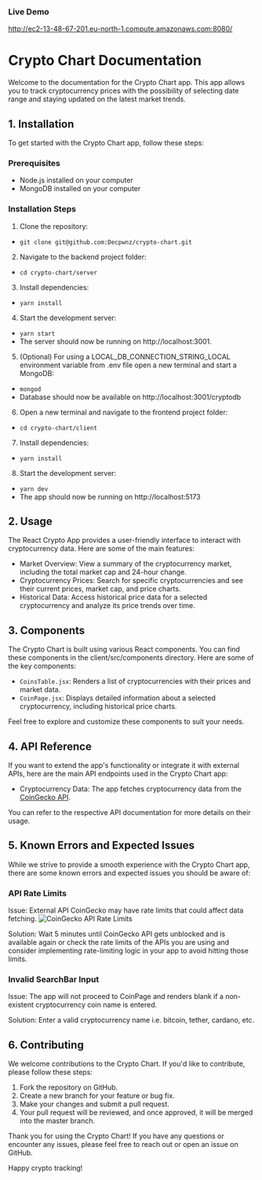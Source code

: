 ### Live Demo
http://ec2-13-48-67-201.eu-north-1.compute.amazonaws.com:8080/

# Crypto Chart Documentation
Welcome to the documentation for the Crypto Chart app. This app allows you to track cryptocurrency prices with the possibility of selecting date range and staying updated on the latest market trends. 
## 1. Installation
To get started with the Crypto Chart app, follow these steps: 
### Prerequisites
+ Node.js installed on your computer
+ MongoDB installed on your computer
### Installation Steps
1. Clone the repository:
* `git clone git@github.com:Decpwnz/crypto-chart.git`
2. Navigate to the backend project folder:
* `cd crypto-chart/server`
3. Install dependencies:
* `yarn install`
4. Start the development server:
* `yarn start`
* The server should now be running on http://localhost:3001.
5. (Optional) For using a LOCAL_DB_CONNECTION_STRING_LOCAL environment variable from .env file open a new terminal and start a MongoDB:
* `mongod`
* Database should now be available on http://localhost:3001/cryptodb
6. Open a new terminal and navigate to the frontend project folder:
* `cd crypto-chart/client`
7. Install dependencies:
* `yarn install`
8. Start the development server:
* `yarn dev`
* The app should now be running on http://localhost:5173

## 2. Usage
The React Crypto App provides a user-friendly interface to interact with cryptocurrency data. Here are some of the main features:
* Market Overview: View a summary of the cryptocurrency market, including the total market cap and 24-hour change.
* Cryptocurrency Prices: Search for specific cryptocurrencies and see their current prices, market cap, and price charts.
* Historical Data: Access historical price data for a selected cryptocurrency and analyze its price trends over time.

## 3. Components
The Crypto Chart is built using various React components. You can find these components in the client/src/components directory. Here are some of the key components:
* `CoinsTable.jsx`: Renders a list of cryptocurrencies with their prices and market data.
* `CoinPage.jsx`: Displays detailed information about a selected cryptocurrency, including historical price charts.

Feel free to explore and customize these components to suit your needs.

## 4. API Reference
If you want to extend the app's functionality or integrate it with external APIs, here are the main API endpoints used in the Crypto Chart app:
* Cryptocurrency Data: The app fetches cryptocurrency data from the [CoinGecko API](https://www.coingecko.com/en/api).

You can refer to the respective API documentation for more details on their usage.

## 5. Known Errors and Expected Issues

While we strive to provide a smooth experience with the Crypto Chart app, there are some known errors and expected issues you should be aware of:

###  API Rate Limits
Issue: External API CoinGecko may have rate limits that could affect data fetching.
![CoinGecko API Rate Limits](https://i.imgur.com/e0Osvz5.png)

Solution: Wait 5 minutes until CoinGecko API gets unblocked and is available again or check the rate limits of the APIs you are using and consider implementing rate-limiting logic in your app to avoid hitting those limits.

### Invalid SearchBar Input
Issue: The app will not proceed to CoinPage and renders blank if a non-existent cryptocurrency coin name is entered.

Solution: Enter a valid cryptocurrency name i.e. bitcoin, tether, cardano, etc.
## 6. Contributing
We welcome contributions to the Crypto Chart. If you'd like to contribute, please follow these steps:
1. Fork the repository on GitHub.
2. Create a new branch for your feature or bug fix.
3. Make your changes and submit a pull request.
4. Your pull request will be reviewed, and once approved, it will be merged into the master branch.


Thank you for using the Crypto Chart! If you have any questions or encounter any issues, please feel free to reach out or open an issue on GitHub.

Happy crypto tracking!

